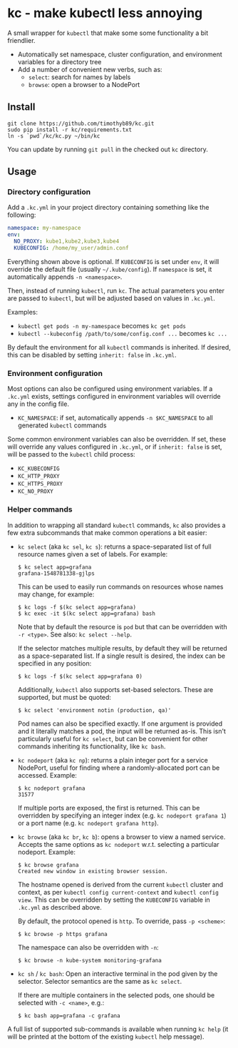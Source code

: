 kc - make kubectl less annoying
===============================

A small wrapper for `kubectl` that make some some functionality a bit
friendlier.

 * Automatically set namespace, cluster configuration, and environment variables
   for a directory tree
 * Add a number of convenient new verbs, such as:
   * `select`: search for names by labels
   * `browse`: open a browser to a NodePort

Install
-------

    git clone https://github.com/timothyb89/kc.git
    sudo pip install -r kc/requirements.txt
    ln -s `pwd`/kc/kc.py ~/bin/kc

You can update by running `git pull` in the checked out `kc` directory.

Usage
-----

### Directory configuration

Add a `.kc.yml` in your project directory containing something like the
following:

```yaml
namespace: my-namespace
env:
  NO_PROXY: kube1,kube2,kube3,kube4
  KUBECONFIG: /home/my_user/admin.conf
```

Everything shown above is optional. If `KUBECONFIG` is set under `env`, it will
override the default file (usually `~/.kube/config`). If `namespace` is set, it
automatically appends `-n <namespace>`.

Then, instead of running `kubectl`, run `kc`. The actual parameters you enter
are passed to `kubectl`, but will be adjusted based on values in `.kc.yml`.

Examples:
 * `kubectl get pods -n my-namespace` becomes `kc get pods`
 * `kubectl --kubeconfig /path/to/some/config.conf ...` becomes `kc ...`

By default the environment for all `kubectl` commands is inherited. If desired,
this can be disabled by setting `inherit: false` in `.kc.yml`.

### Environment configuration

Most options can also be configured using environment variables. If a `.kc.yml`
exists, settings configured in environment variables will override any in the
config file.

 * `KC_NAMESPACE`: if set, automatically appends `-n $KC_NAMESPACE` to all
   generated `kubectl` commands

Some common environment variables can also be overridden. If set, these will
override any values configured in `.kc.yml`, or if `inherit: false` is set, will
be passed to the `kubectl` child process:

 * `KC_KUBECONFIG`
 * `KC_HTTP_PROXY`
 * `KC_HTTPS_PROXY`
 * `KC_NO_PROXY`

### Helper commands

In addition to wrapping all standard `kubectl` commands, `kc` also provides a
few extra subcommands that make common operations a bit easier:

 * `kc select` (aka `kc sel`, `kc s`): returns a space-separated list of full
   resource names given a set of labels. For example:

   ```
   $ kc select app=grafana
   grafana-1548781338-gjlps
   ```

   This can be used to easily run commands on resources whose names may change,
   for example:

   ```
   $ kc logs -f $(kc select app=grafana)
   $ kc exec -it $(kc select app=grafana) bash
   ```

   Note that by default the resource is `pod` but that can be overridden with
   `-r <type>`. See also: `kc select --help`.

   If the selector matches multiple results, by default they will be returned as
   a space-separated list. If a single result is desired, the index can be
   specified in any position:

   ```
   $ kc logs -f $(kc select app=grafana 0)
   ```

   Additionally, `kubectl` also supports set-based selectors. These are
   supported, but must be quoted:

   ```
   $ kc select 'environment notin (production, qa)'
   ```

   Pod names can also be specified exactly. If one argument is provided and it
   literally matches a pod, the input will be returned as-is. This isn't
   particularly useful for `kc select`, but can be convenient for other commands
   inheriting its functionality, like `kc bash`.

 * `kc nodeport` (aka `kc np`): returns a plain integer port for a service
   NodePort, useful for finding where a randomly-allocated port can be accessed.
   Example:

   ```
   $ kc nodeport grafana
   31577
   ```

   If multiple ports are exposed, the first is returned. This can be overridden
   by specifying an integer index (e.g. `kc nodeport grafana 1`) or a port name
   (e.g. `kc nodeport grafana http`).

 * `kc browse` (aka `kc br`, `kc b`): opens a browser to view a named service.
   Accepts the same options as `kc nodeport` w.r.t. selecting a particular
   nodeport. Example:

   ```
   $ kc browse grafana
   Created new window in existing browser session.
   ```

   The hostname opened is derived from the current `kubectl` cluster and
   context, as per `kubectl config current-context` and `kubectl config view`.
   This can be overridden by setting the `KUBECONFIG` variable in `.kc.yml` as
   described above.

   By default, the protocol opened is `http`. To override, pass `-p <scheme>`:

   ```
   $ kc browse -p https grafana
   ```

   The namespace can also be overridden with `-n`:

   ```
   $ kc browse -n kube-system monitoring-grafana
   ```

 * `kc sh` / `kc bash`: Open an interactive terminal in the pod given by the
   selector. Selector semantics are the same as `kc select`.

   If there are multiple containers in the selected pods, one should be selected
   with `-c <name>`, e.g.:

   ```
   $ kc bash app=grafana -c grafana
   ```

A full list of supported sub-commands is available when running `kc help` (it
will be printed at the bottom of the existing `kubectl` help message).
